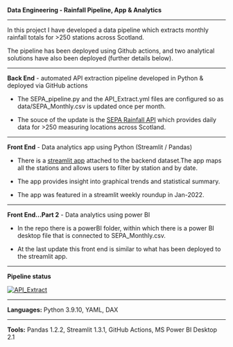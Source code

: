 **Data Engineering - Rainfall Pipeline, App & Analytics**

---

In this project I have developed a data pipeline which extracts monthly rainfall totals for >250 stations across Scotland. 

The pipeline has been deployed using Github actions, and two analytical solutions have also been deployed (further details below).

---

**Back End** - automated API extraction pipeline developed in Python & deployed via GitHub actions

- The SEPA_pipeline.py and the API_Extract.yml files are configured so as data/SEPA_Monthly.csv is updated once per month. 

- The souce of the update is the [SEPA Rainfall API](https://www2.sepa.org.uk/rainfall/DataDownload) which provides daily data for >250 measuring locations across Scotland. 

---

**Front End** - Data analytics app using Python (Streamlit / Pandas)

- There is a [streamlit app](https://share.streamlit.io/idataengineer/dataeng-rainfallapp/main/RainApp.py) attached to the backend dataset.The app maps all the stations and allows users to filter by station and by date. 

- The app provides insight into graphical trends and statistical summary.

- The app was featured in a streamlit weekly roundup in Jan-2022.

---

**Front End...Part 2** - Data analytics using power BI
    
- In the repo there is a powerBI folder, within which there is a power BI desktop file that is connected to SEPA_Monthly.csv.
    
- At the last update this front end is similar to what has been deployed to the streamlit app.

---

**Pipeline status** 

[![API_Extract](https://github.com/sciDelta/API-ETL-SEPA-rainfall/actions/workflows/API_Extract.yml/badge.svg)](https://github.com/sciDelta/API-ETL-SEPA-rainfall/actions/workflows/API_Extract.yml)

---

**Languages:** Python 3.9.10, YAML, DAX

---

**Tools:** Pandas 1.2.2, Streamlit 1.3.1, GitHub Actions, MS Power BI Desktop 2.1
